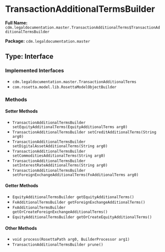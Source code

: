 # TransactionAdditionalTermsBuilder

**Full Name:** `cdm.legaldocumentation.master.TransactionAdditionalTerms$TransactionAdditionalTermsBuilder`

**Package:** `cdm.legaldocumentation.master`

## Type: Interface

### Implemented Interfaces

- `cdm.legaldocumentation.master.TransactionAdditionalTerms`
- `com.rosetta.model.lib.RosettaModelObjectBuilder`

### Methods

#### Setter Methods

- `TransactionAdditionalTermsBuilder setEquityAdditionalTerms(EquityAdditionalTerms arg0)`
- `TransactionAdditionalTermsBuilder setCreditAdditionalTerms(String arg0)`
- `TransactionAdditionalTermsBuilder setDigitalAssetAdditionalTerms(String arg0)`
- `TransactionAdditionalTermsBuilder setCommoditiesAdditionalTerms(String arg0)`
- `TransactionAdditionalTermsBuilder setInterestRateAdditionalTerms(String arg0)`
- `TransactionAdditionalTermsBuilder setForeignExchangeAdditionalTerms(FxAdditionalTerms arg0)`

#### Getter Methods

- `EquityAdditionalTermsBuilder getEquityAdditionalTerms()`
- `FxAdditionalTermsBuilder getForeignExchangeAdditionalTerms()`
- `FxAdditionalTermsBuilder getOrCreateForeignExchangeAdditionalTerms()`
- `EquityAdditionalTermsBuilder getOrCreateEquityAdditionalTerms()`

#### Other Methods

- `void process(RosettaPath arg0, BuilderProcessor arg1)`
- `TransactionAdditionalTermsBuilder prune()`

